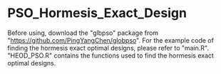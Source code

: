 # PSO_Hormesis_Exact_Design

Before using, download the "glbpso" package from "https://github.com/PingYangChen/globpso".
For the example code of finding the hormesis exact optimal designs, please refer to "main.R".  
"HEOD_PSO.R" contains the functions used to find the hormesis exact optimal designs.
